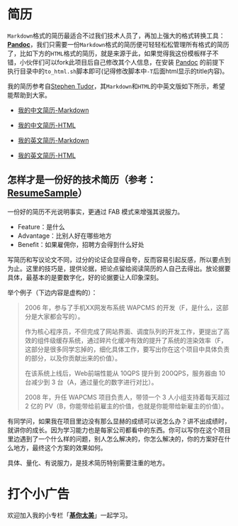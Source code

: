 # 简历

`Markdown`格式的简历最适合不过我们技术人员了，再加上强大的格式转换工具： **[Pandoc](https://pandoc.org)**，我们只需要一份`Markdown`格式的简历便可轻轻松松管理所有格式的简历了，比如下方的`HTML`格式的简历，就是来源于此，如果觉得我这份模板样子不错，小伙伴们可以fork此项目后自己修改其个人信息，在安装 [Pandoc](https://pandoc.org) 的前提下执行目录中的`to_html.sh`脚本即可(记得修改脚本中`-T`后面html显示的title内容)。

我的简历参考自[Stephen Tudor](https://github.com/smt/resume)，其`Markdown`和`HTML`的中英文版如下所示，希望能帮助到大家。

* [我的中文简历-Markdown](https://github.com/Blankj/resume/blob/master/resume-cn.md)
* [我的中文简历-HTML](https://blankj.com/resume/resume-cn.html)

* [我的英文简历-Markdown](https://github.com/Blankj/resume/blob/master/resume-eng.md)
* [我的英文简历-HTML](https://blankj.com/resume/resume-eng.html)


## 怎样才是一份好的技术简历（参考：[ResumeSample](https://github.com/geekcompany/ResumeSample)）

一份好的简历不光说明事实，更通过 FAB 模式来增强其说服力。

* Feature：是什么
* Advantage：比别人好在哪些地方
* Benefit：如果雇佣你，招聘方会得到什么好处

写简历和写议论文不同，过分的论证会显得自夸，反而容易引起反感，所以要点到为止。这里的技巧是，提供论据，把论点留给阅读简历的人自己去得出。放论据要具体，最基本的是要数字化，好的论据要让人印象深刻。

举个例子（下边内容是虚构的）：

> 2006 年，参与了手机XX网发布系统 WAPCMS 的开发（F，是什么，这部分是大家都会写的）。
> 
> 作为核心程序员，不但完成了网站界面、调度队列的开发工作，更提出了高效的组件级缓存系统，通过碎片化缓冲有效的提升了系统的渲染效率（F，这部分是很多同学忘掉的，细化具体工作，要写出你在这个项目中具体负责的部分，以及你贡献出来的价值）。
> 
> 在该系统上线后，Web前端性能从 10QPS 提升到 200QPS，服务器由 10 台减少到 3 台（A，通过量化的数字进行对比）。
> 
> 2008 年，升任 WAPCMS 项目负责人，带领一个 3 人小组支持着每天超过 2 亿的 PV（B，你能带给前雇主的价值，也就是你能带给新雇主的价值）。

有同学问，如果我在项目里边没有那么显赫的成绩可以说怎么办？讲不出成绩时，就讲你的成长。因为学习能力也是每家公司都看中的东西。你可以写你在这个项目里边遇到了一个什么样的问题，别人怎么解决的，你怎么解决的，你的方案好在什么地方，最终这个方案的效果如何。

具体、量化、有说服力，是技术简历特别需要注重的地方。


# 打个小广告

欢迎加入我的小专栏「**[基你太美](https://xiaozhuanlan.com/Blankj)**」一起学习。
